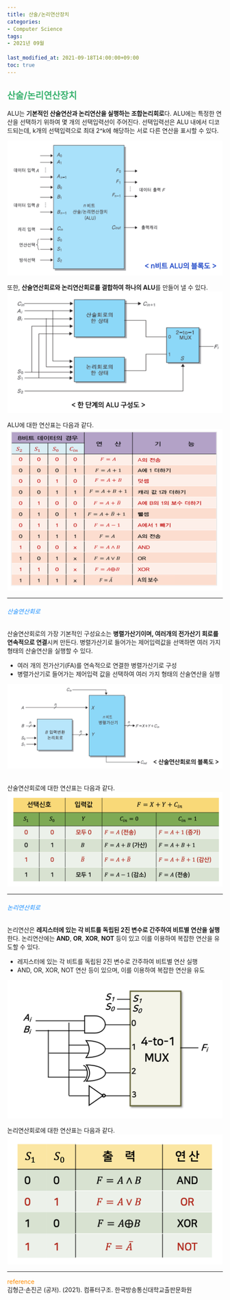 ```yaml
---
title: 산술/논리연산장치
categories:
- Computer Science
tags: 
- 2021년 09월

last_modified_at: 2021-09-18T14:00:00+09:00
toc: true
---
```


## <span style="color:MediumSeaGreen">산술/논리연산장치</span>
ALU는 **기본적인 산술연산과 논리연산을 실행하는 조합논리회로**다. ALU에는 특정한 연산을 선택하기 위하여 몇 개의 선택입력선이 주어진다. 선택입력선은 ALU 내에서 디코드되는데, k개의 선택입력으로 최대 2^k에 해당하는 서로 다른 연산을 표시할 수 있다.  

![img.png](/assets/images/computer-structure/ALU.png)  

또한, **산술연산회로와 논리연산회로를 결합하여 하나의 ALU**를 만들어 낼 수 있다.
![img.png](/assets/images/computer-structure/ALU6.png)  

ALU에 대한 연산표는 다음과 같다.
![img.png](/assets/images/computer-structure/ALU7.png)  

***

###### <span style="color:DodgerBlue">산술연산회로</span>
산술연산회로의 가장 기본적인 구성요소는 **병렬가산기이며, 여러개의 전가산기 회로를 연속적으로 연결**시켜 만든다. 병렬가산기로 들어가는 제어입력값을 선액하면 여러 가지 형태의 산술연산을 실행할 수 있다.
- 여러 개의 전가산기(FA)를 연속적으로 연결한 병렬가산기로 구성
- 병렬가산기로 들어가는 제어입력 값을 선택하여 여러 가지 형태의 산술연산을 실행

![img.png](/assets/images/computer-structure/ALU2.png)  
<br>

산술연산회로에 대한 연산표는 다음과 같다.
![img.png](/assets/images/computer-structure/ALU3.png)  

***

###### <span style="color:DodgerBlue">논리연산회로</span>
논리연산은 **레지스터에 있는 각 비트를 독립된 2진 변수로 간주하여 비트별 연산을 실행**한다. 논리연산에는 **AND**, **OR**, **XOR**, **NOT** 등이 있고 이를 이용하여 복잡한 연산을 유도할 수 있다.
- 레지스터에 있는 각 비트를 독립된 2진 변수로 간주하여 비트별 연산 실행
- AND, OR, XOR, NOT 연산 등이 있으며, 이를 이용하여 복잡한 연산을 유도

![img.png](/assets/images/computer-structure/ALU4.png)  

논리연산회로에 대한 연산표는 다음과 같다.
![img.png](/assets/images/computer-structure/ALU5.png)  

***
<span style="color:DarkOrange">reference</span>  
김형근·손진곤 (공저). (2021). 컴퓨터구조. 한국방송통신대학교출판문화원